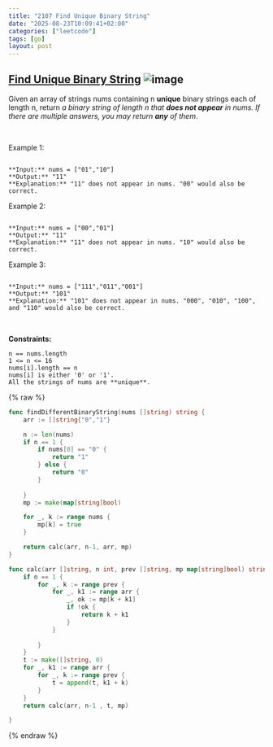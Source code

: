 ```yaml
---
title: "2107 Find Unique Binary String"
date: "2025-08-23T10:09:41+02:00"
categories: ["leetcode"]
tags: [go]
layout: post
---
```


## [Find Unique Binary String](https://leetcode.com/problems/find-unique-binary-string) ![image](https://img.shields.io/badge/Difficulty-Medium-orange)

Given an array of strings nums containing n **unique** binary strings each of length n, return *a binary string of length *n* that **does not appear** in *nums*. If there are multiple answers, you may return **any** of them*.

 

Example 1:

```

**Input:** nums = ["01","10"]
**Output:** "11"
**Explanation:** "11" does not appear in nums. "00" would also be correct.

```

Example 2:

```

**Input:** nums = ["00","01"]
**Output:** "11"
**Explanation:** "11" does not appear in nums. "10" would also be correct.

```

Example 3:

```

**Input:** nums = ["111","011","001"]
**Output:** "101"
**Explanation:** "101" does not appear in nums. "000", "010", "100", and "110" would also be correct.

```

 

**Constraints:**

	n == nums.length
	1 <= n <= 16
	nums[i].length == n
	nums[i] is either '0' or '1'.
	All the strings of nums are **unique**.

{% raw %}
```go
func findDifferentBinaryString(nums []string) string {
    arr := []string{"0","1"}

    n := len(nums)
    if n == 1 {
        if nums[0] == "0" {
            return "1"
        } else {
            return "0"
        }
        
    }
    mp := make(map[string]bool)

    for _, k := range nums {
        mp[k] = true
    }

    return calc(arr, n-1, arr, mp)
}

func calc(arr []string, n int, prev []string, mp map[string]bool) string {
    if n == 1 {
        for _, k := range prev {
            for _, k1 := range arr {
                _, ok := mp[k + k1]
                if !ok {
                    return k + k1
                }
            }
            
        }
    }
    t := make([]string, 0)
    for _, k1 := range arr {
        for _, k := range prev {
            t = append(t, k1 + k)
        }
    }
    return calc(arr, n-1 , t, mp)

}
```
{% endraw %}
